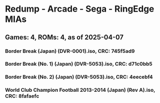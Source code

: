 # Redump - Arcade - Sega - RingEdge MIAs
## Games: 4, ROMs: 4, as of 2025-04-07

### Border Break (Japan) (DVR-0001).iso, CRC: 745f5ad9
### Border Break (No. 1) (Japan) (DVR-5053).iso, CRC: d71c0bb5
### Border Break (No. 2) (Japan) (DVR-5053).iso, CRC: 4eecebf4
### World Club Champion Football 2013-2014 (Japan) (Rev A).iso, CRC: 8fafaefc

